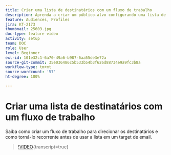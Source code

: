 ```yaml
---
title: Criar uma lista de destinatários com um fluxo de trabalho
description: Aprenda a criar um público-alvo configurando uma lista de destinatários do Explorer.
feature: Audiences, Profiles
jira: KT-2173
thumbnail: 25603.jpg
doc-type: feature video
activity: setup
team: DOC
role: User
level: Beginner
exl-id: 101e32c1-6a70-49a6-b987-6aa55de3e72a
source-git-commit: 35e036486c5b533b54b3f626d88734e9a9fc3b8a
workflow-type: tm+mt
source-wordcount: '57'
ht-degree: 100%

---
```


# Criar uma lista de destinatários com um fluxo de trabalho

Saiba como criar um fluxo de trabalho para direcionar os destinatários e como torná-lo recorrente antes de usar a lista em um target de email.

>[!VIDEO](https://video.tv.adobe.com/v/25603?quality=12&learn=on){transcript=true}
